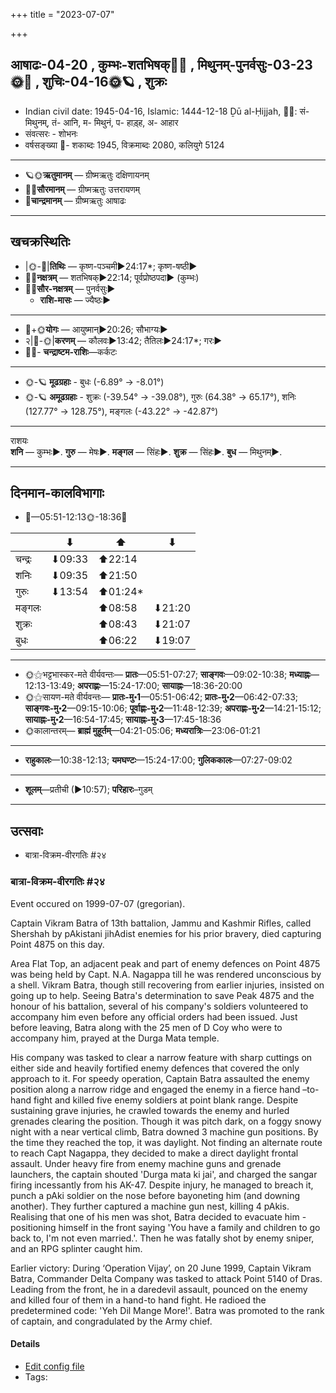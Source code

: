 +++
title = "2023-07-07"

+++
## आषाढः-04-20  ,  कुम्भः-शतभिषक्🌛🌌  ,  मिथुनम्-पुनर्वसुः-03-23🌞🌌  ,  शुचिः-04-16🌞🪐  ,  शुक्रः
- Indian civil date: 1945-04-16, Islamic: 1444-12-18 Ḏū al-Ḥijjah, 🌌🌞: सं- मिथुनम्, तं- आनि, म- मिथुनं, प- हाड़्ह, अ- आहार
- संवत्सरः - शोभनः
- वर्षसङ्ख्या 🌛- शकाब्दः 1945, विक्रमाब्दः 2080, कलियुगे 5124
___________________
- 🪐🌞**ऋतुमानम्** — ग्रीष्मऋतुः दक्षिणायनम्
- 🌌🌞**सौरमानम्** — ग्रीष्मऋतुः उत्तरायणम्
- 🌛**चान्द्रमानम्** — ग्रीष्मऋतुः आषाढः
___________________


## खचक्रस्थितिः
- |🌞-🌛|**तिथिः** — कृष्ण-पञ्चमी►24:17*; कृष्ण-षष्ठी►  
- 🌌🌛**नक्षत्रम्** — शतभिषक्►22:14; पूर्वप्रोष्ठपदा► (कुम्भः)  
- 🌌🌞**सौर-नक्षत्रम्** — पुनर्वसुः►  
  - **राशि-मासः** — ज्यैष्ठः► 
___________________
- 🌛+🌞**योगः** — आयुष्मान्►20:26; सौभाग्यः►  
- २|🌛-🌞|**करणम्** — कौलवः►13:42; तैतिलः►24:17*; गरः►  
- 🌌🌛- **चन्द्राष्टम-राशिः**—कर्कटः  
___________________
- 🌞-🪐 **मूढग्रहाः** - बुधः (-6.89° → -8.01°)
- 🌞-🪐 **अमूढग्रहाः** - शुक्रः (-39.54° → -39.08°), गुरुः (64.38° → 65.17°), शनिः (127.77° → 128.75°), मङ्गलः (-43.22° → -42.87°)
___________________
राशयः  
**शनि** — कुम्भः►. **गुरु** — मेषः►. **मङ्गल** — सिंहः►. **शुक्र** — सिंहः►. **बुध** — मिथुनम्►. 
___________________


## दिनमान-कालविभागाः
- 🌅—05:51-12:13🌞-18:36🌇  

|      |⬇     |⬆     |⬇     |
|------|-----|-----|------|
|चन्द्रः|⬇09:33 |⬆22:14 |     |
|शनिः   |⬇09:35 |⬆21:50 |     |
|गुरुः  |⬇13:54 |⬆01:24*|     |
|मङ्गलः |     |⬆08:58 |⬇21:20 |
|शुक्रः |     |⬆08:43 |⬇21:07 |
|बुधः   |     |⬆06:22 |⬇19:07 |
___________________
- 🌞⚝भट्टभास्कर-मते वीर्यवन्तः— **प्रातः**—05:51-07:27; **साङ्गवः**—09:02-10:38; **मध्याह्नः**—12:13-13:49; **अपराह्णः**—15:24-17:00; **सायाह्नः**—18:36-20:00  
- 🌞⚝सायण-मते वीर्यवन्तः— **प्रातः-मु॰1**—05:51-06:42; **प्रातः-मु॰2**—06:42-07:33; **साङ्गवः-मु॰2**—09:15-10:06; **पूर्वाह्णः-मु॰2**—11:48-12:39; **अपराह्णः-मु॰2**—14:21-15:12; **सायाह्नः-मु॰2**—16:54-17:45; **सायाह्नः-मु॰3**—17:45-18:36  
- 🌞कालान्तरम्— **ब्राह्मं मुहूर्तम्**—04:21-05:06; **मध्यरात्रिः**—23:06-01:21  
___________________
- **राहुकालः**—10:38-12:13; **यमघण्टः**—15:24-17:00; **गुलिककालः**—07:27-09:02  
___________________
- **शूलम्**—प्रतीची (►10:57); **परिहारः**–गुडम्  
___________________

## उत्सवाः
- बात्रा-विक्रम-वीरगतिः #२४
### बात्रा-विक्रम-वीरगतिः #२४

Event occured on 1999-07-07 (gregorian). 

Captain Vikram Batra of 13th battalion, Jammu and Kashmir Rifles, called Shershah by pAkistani jihAdist enemies for his prior bravery, died capturing Point 4875 on this day.

Area Flat Top, an adjacent peak and part of enemy defences on Point 4875 was being held by Capt. N.A. Nagappa till he was rendered unconscious by a shell. Vikram Batra, though still recovering from earlier injuries, insisted on going up to help. Seeing Batra's determination to save Peak 4875 and the honour of his battalion, several of his company's soldiers volunteered to accompany him even before any official orders had been issued. Just before leaving, Batra along with the 25 men of D Coy who were to accompany him, prayed at the Durga Mata temple. 

His company was tasked to clear a narrow feature with sharp cuttings on either side and heavily fortified enemy defences that covered the only approach to it. For speedy operation, Captain Batra assaulted the enemy position along a narrow ridge and engaged the enemy in a fierce hand –to-hand fight and killed five enemy soldiers at point blank range. Despite sustaining grave injuries, he crawled towards the enemy and hurled grenades clearing the position. Though it was pitch dark, on a foggy snowy night with a near vertical climb, Batra downed 3 machine gun positions. By the time they reached the top, it was daylight. Not finding an alternate route to reach Capt Nagappa, they decided to make a direct daylight frontal assault. Under heavy fire from enemy machine guns and grenade launchers, the captain shouted 'Durga mata ki jai', and charged the sangar firing incessantly from his AK-47. Despite injury, he managed to breach it, punch a pAki soldier on the nose before bayoneting him (and downing another). They further captured a machine gun nest, killing 4 pAkis. Realising that one of his men was shot, Batra decided to evacuate him - positioning himself in the front saying 'You have a family and children to go back to, I'm not even married.'. Then he was fatally shot by enemy sniper, and an RPG splinter caught him.

Earlier victory: During ‘Operation Vijay’, on 20 June 1999, Captain Vikram Batra, Commander Delta Company was tasked to attack Point 5140 of Dras. Leading from the front, he in a daredevil assault, pounced on the enemy and killed four of them in a hand-to hand fight.  He radioed the predetermined code: 'Yeh Dil Mange More!'. Batra was promoted to the rank of captain, and congradulated by the Army chief.

#### Details
- [Edit config file](https://github.com/jyotisham/adyatithi/blob/master/mahApuruSha/xatra-later/gregorian/day/07/07/bAtra-vikrama-vIragatiH.toml)
- Tags: 


